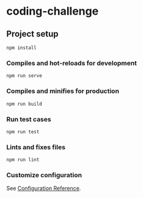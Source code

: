 # coding-challenge

## Project setup
```
npm install
```

### Compiles and hot-reloads for development
```
npm run serve
```

### Compiles and minifies for production
```
npm run build
```
### Run test cases
```
npm run test
```

### Lints and fixes files
```
npm run lint
```

### Customize configuration
See [Configuration Reference](https://cli.vuejs.org/config/).
